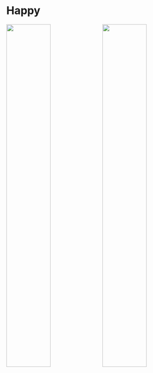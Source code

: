 # Happy

<div>
<img style="margin-right:10px;" src="https://github.com/NicolasMorenoAlves/Happy/blob/main/server/uploads/landingPage.png" width="48%"/><img src="https://github.com/NicolasMorenoAlves/Happy/blob/main/server/uploads/orfanatosMAPA.png" width="48%"/>
</div>
